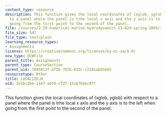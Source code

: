 ```yaml
---
content_type: resource
description: This function gives the local coordinates of (xglob, yglob) with respect
  to a panel where the panel is trhe local x axis and the y axis is to the left when
  going from the first point to the second of the panel.
file: /courses/2-29-numerical-marine-hydrodynamics-13-024-spring-2003/3e1bc3be1447ab58cf2f131676abc97f_LOCALIZE.M
file_size: 547
file_type: text/plain
learning_resource_types:
- Assignments
license: https://creativecommons.org/licenses/by-nc-sa/4.0/
ocw_type: OCWFile
parent_title: Assignments
parent_type: CourseSection
parent_uid: 7895813f-4f2b-7bfb-615c-c2281abd3e65
resourcetype: Other
title: LOCALIZE.M
uid: 3e1bc3be-1447-ab58-cf2f-131676abc97f
---
```

This function gives the local coordinates of (xglob, yglob) with respect to a panel where the panel is trhe local x axis and the y axis is to the left when going from the first point to the second of the panel.